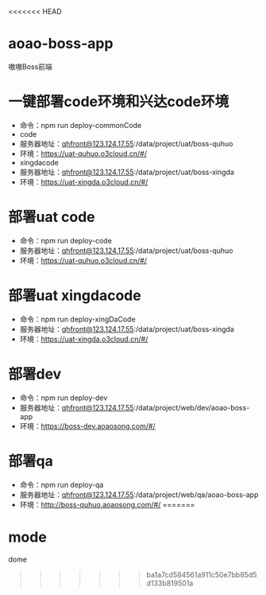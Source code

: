 <<<<<<< HEAD
# aoao-boss-app
嗷嗷Boss前端

# 一键部署code环境和兴达code环境
- 命令：npm run deploy-commonCode
- code
- 服务器地址：qhfront@123.124.17.55:/data/project/uat/boss-quhuo
- 环境：https://uat-quhuo.o3cloud.cn/#/
- xingdacode
- 服务器地址：qhfront@123.124.17.55:/data/project/uat/boss-xingda
- 环境：https://uat-xingda.o3cloud.cn/#/

# 部署uat code
- 命令：npm run deploy-code
- 服务器地址：qhfront@123.124.17.55:/data/project/uat/boss-quhuo
- 环境：https://uat-quhuo.o3cloud.cn/#/

# 部署uat xingdacode
- 命令：npm run deploy-xingDaCode
- 服务器地址：qhfront@123.124.17.55:/data/project/uat/boss-xingda
- 环境：https://uat-xingda.o3cloud.cn/#/

# 部署dev
- 命令：npm run deploy-dev
- 服务器地址：qhfront@123.124.17.55:/data/project/web/dev/aoao-boss-app
- 环境：https://boss-dev.aoaosong.com/#/

# 部署qa
- 命令：npm run deploy-qa
- 服务器地址：qhfront@123.124.17.55:/data/project/web/qa/aoao-boss-app
- 环境：http://boss-quhuo.aoaosong.com/#/
=======
# mode
dome
>>>>>>> ba1a7cd584561a911c50e7bb85d5d133b819501a
